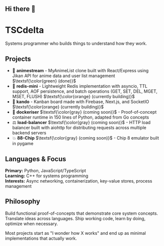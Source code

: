 ## Hi there 👋

# TSCdelta

Systems programmer who builds things to understand how they work.

## Projects

- 🎌 **animestream** - MyAnimeList clone built with React/Express using Jikan API for anime data and user list management $\textsf{\color{green} (done)}$
- 🔴 **redis-mini** - Lightweight Redis implementation with asyncio, TTL support, AOF persistence, and batch operations (GET, SET, DEL, MGET, MSET, FLUSH) $\textsf{\color{orange} (currently building)}$
- 🎯 **kando** - Kanban board made with Firebase, Next.js, and SocketIO $\textsf{\color{orange} (currently building)}$ 
- 🐳 **dockeriser** $\textsf{\color{gray} (coming soon)}$ - Proof-of-concept container runtime in 150 lines of Python, adapted from Go concepts
- ⚖️ **load-balancer** $\textsf{\color{gray} (coming soon)}$ - HTTP load balancer built with aiohttp for distributing requests across multiple backend servers
- 💥 **88-Chip** $\textsf{\color{gray} (coming soon)}$ - Chip 8 emulator built in pygame

## Languages & Focus

**Primary:** Python, JavaScript/TypeScript  
**Learning:** C++ for systems programming  
**Interests:** Async networking, containerization, key-value stores, process management

## Philosophy

Build functional proof-of-concepts that demonstrate core system concepts. Translate ideas across languages. Ship working code, learn by doing, optimize when necessary.

Most projects start as "I wonder how X works" and end up as minimal implementations that actually work.
